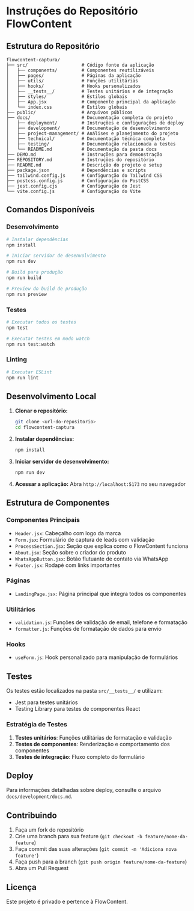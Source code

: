 # Instruções do Repositório FlowContent

## Estrutura do Repositório

```
flowcontent-captura/
├── src/                    # Código fonte da aplicação
│   ├── components/         # Componentes reutilizáveis
│   ├── pages/              # Páginas da aplicação
│   ├── utils/              # Funções utilitárias
│   ├── hooks/              # Hooks personalizados
│   ├── __tests__/          # Testes unitários e de integração
│   ├── styles/             # Estilos globais
│   ├── App.jsx             # Componente principal da aplicação
│   └── index.css           # Estilos globais
├── public/                 # Arquivos públicos
├── docs/                   # Documentação completa do projeto
│   ├── deployment/         # Instruções e configurações de deploy
│   ├── development/        # Documentação de desenvolvimento
│   ├── project-management/ # Análises e planejamento do projeto
│   ├── technical/          # Documentação técnica completa
│   ├── testing/            # Documentação relacionada a testes
│   └── README.md           # Documentação da pasta docs
├── DEMO.md                 # Instruções para demonstração
├── REPOSITORY.md           # Instruções do repositório
├── README.md               # Descrição do projeto e setup
├── package.json            # Dependências e scripts
├── tailwind.config.js      # Configuração do Tailwind CSS
├── postcss.config.js       # Configuração do PostCSS
├── jest.config.cjs         # Configuração do Jest
└── vite.config.js          # Configuração do Vite
```

## Comandos Disponíveis

### Desenvolvimento
```bash
# Instalar dependências
npm install

# Iniciar servidor de desenvolvimento
npm run dev

# Build para produção
npm run build

# Preview do build de produção
npm run preview
```

### Testes
```bash
# Executar todos os testes
npm test

# Executar testes em modo watch
npm run test:watch
```

### Linting
```bash
# Executar ESLint
npm run lint
```

## Desenvolvimento Local

1. **Clonar o repositório:**
   ```bash
   git clone <url-do-repositorio>
   cd flowcontent-captura
   ```

2. **Instalar dependências:**
   ```bash
   npm install
   ```

3. **Iniciar servidor de desenvolvimento:**
   ```bash
   npm run dev
   ```

4. **Acessar a aplicação:**
   Abra `http://localhost:5173` no seu navegador

## Estrutura de Componentes

### Componentes Principais
- `Header.jsx`: Cabeçalho com logo da marca
- `Form.jsx`: Formulário de captura de leads com validação
- `ProcessSection.jsx`: Seção que explica como o FlowContent funciona
- `About.jsx`: Seção sobre o criador do produto
- `WhatsAppButton.jsx`: Botão flutuante de contato via WhatsApp
- `Footer.jsx`: Rodapé com links importantes

### Páginas
- `LandingPage.jsx`: Página principal que integra todos os componentes

### Utilitários
- `validation.js`: Funções de validação de email, telefone e formatação
- `formatter.js`: Funções de formatação de dados para envio

### Hooks
- `useForm.js`: Hook personalizado para manipulação de formulários

## Testes

Os testes estão localizados na pasta `src/__tests__/` e utilizam:
- Jest para testes unitários
- Testing Library para testes de componentes React

### Estratégia de Testes
1. **Testes unitários**: Funções utilitárias de formatação e validação
2. **Testes de componentes**: Renderização e comportamento dos componentes
3. **Testes de integração**: Fluxo completo do formulário

## Deploy

Para informações detalhadas sobre deploy, consulte o arquivo `docs/development/docs.md`.

## Contribuindo

1. Faça um fork do repositório
2. Crie uma branch para sua feature (`git checkout -b feature/nome-da-feature`)
3. Faça commit das suas alterações (`git commit -m 'Adiciona nova feature'`)
4. Faça push para a branch (`git push origin feature/nome-da-feature`)
5. Abra um Pull Request

## Licença

Este projeto é privado e pertence à FlowContent.